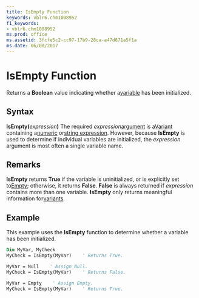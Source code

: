 ```yaml
---
title: IsEmpty Function
keywords: vblr6.chm1008952
f1_keywords:
- vblr6.chm1008952
ms.prod: office
ms.assetid: 3fcfe5c2-cc97-17b9-28ca-a47d871a5f1a
ms.date: 06/08/2017
---
```



# IsEmpty Function



Returns a  **Boolean** value indicating whether a[variable](../../Glossary/vbe-glossary.md#variable) has been initialized.

## Syntax

**IsEmpty(**_expression_**)**
The required  _expression_[argument](../../Glossary/vbe-glossary.md#argument) is a[Variant](../../Glossary/vbe-glossary.md#Variant) containing a[numeric](../../Glossary/vbe-glossary.md#numeric) or[string expression](../../Glossary/vbe-glossary.md#string-expression). However, because  **IsEmpty** is used to determine if individual variables are initialized, the _expression_ argument is most often a single variable name.

## Remarks

**IsEmpty** returns **True** if the variable is uninitialized, or is explicitly set to[Empty](../../Glossary/vbe-glossary.md#Empty); otherwise, it returns  **False**. **False** is always returned if _expression_ contains more than one variable. **IsEmpty** only returns meaningful information for[variants](../../Glossary/vbe-glossary.md#variant).

## Example

This example uses the  **IsEmpty** function to determine whether a variable has been initialized.


```vb
Dim MyVar, MyCheck
MyCheck = IsEmpty(MyVar)    ' Returns True.

MyVar = Null    ' Assign Null.
MyCheck = IsEmpty(MyVar)    ' Returns False.

MyVar = Empty    ' Assign Empty.
MyCheck = IsEmpty(MyVar)    ' Returns True.


```


